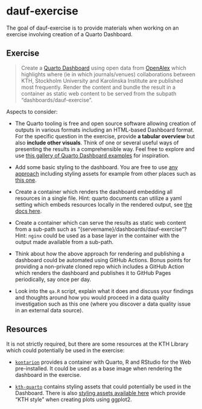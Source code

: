 
<!-- README.md is generated from README.Rmd. Please edit that file -->

# dauf-exercise

<!-- badges: start -->
<!-- badges: end -->

The goal of dauf-exercise is to provide materials when working on an
exercise involving creation of a Quarto Dashboard.

## Exercise

> Create a [Quarto
> Dashboard](https://quarto.org/docs/dashboards/layout.html) using open
> data from [OpenAlex](https://openalex.org/Research.pdf) which
> highlights where (ie in which journals/venues) collaborations between
> KTH, Stockholm University and Karolinska Institute are published most
> frequently. Render the content and bundle the result in a container as
> static web content to be served from the subpath
> “dashboards/dauf-exercise”.

Aspects to consider:

- The Quarto tooling is free and open source software allowing creation
  of outputs in various formats including an HTML-based Dashboard
  format. For the specific question in the exercise, provide **a tabular
  overview** but also **include other visuals**. Think of one or several
  useful ways of presenting the results in a comprehensible way. Feel
  free to explore and use [this gallery of Quarto Dashboard
  examples](https://quarto.org/docs/dashboards/examples/#r) for
  inspiration.

- Add some basic styling to the dashboard. You are free to use [any
  approach](https://quarto.org/docs/dashboards/theming.html) including
  styling assets for example from other places such as [this
  one](https://github.com/KTH-Library/bootswatch-kth).

- Create a container which renders the dashboard embedding all resources
  in a single file. Hint: quarto documents can utilize a yaml setting
  which embeds resources locally in the rendered output, see [the docs
  here](https://quarto.org/docs/reference/formats/html.html#rendering).

- Create a container which can serve the results as static web content
  from a sub-path such as “{servername}/dashboards/dauf-exercise”? Hint:
  `nginx` could be used as a base layer in the container with the output
  made available from a sub-path.

- Think about how the above approach for rendering and publishing a
  dashboard could be automated using GitHub Actions. Bonus points for
  providing a non-private cloned repo which includes a GitHub Action
  which renders the dashboard and publishes it to GitHub Pages
  periodically, say once per day.

- Look into the `qa.R` script, explain what it does and discuss your
  findings and thoughts around how you would proceed in a data quality
  investigation such as this one (where you discover a data quality
  issue in an external data source).

## Resources

It is not strictly required, but there are some resources at the KTH
Library which could potentially be used in the exercise:

- [`kontarion`](https://github.com/KTH-Library/kontarion) provides a
  container with Quarto, R and RStudio for the Web pre-installed. It
  could be used as a base image when rendering the dashboard in the
  exercise.

- [`kth-quarto`](https://github.com/KTH-Library/kth-quarto) contains
  styling assets that could potentially be used in the Dashboard. There
  is also [styling assets available
  here](https://github.com/KTH-Library/ktheme) which provide “KTH style”
  when creating plots using ggplot2.
